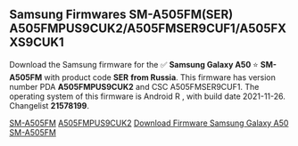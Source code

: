 <h2>Samsung Firmwares SM-A505FM(SER) A505FMPUS9CUK2/A505FMSER9CUF1/A505FXXS9CUK1</h2>
Download the Samsung firmware for the ✅ <strong>Samsung Galaxy A50 </strong> ⭐ <strong>SM-A505FM</strong> with product code <strong>SER</strong> <strong> from Russia</strong>. This firmware has version number PDA <strong>A505FMPUS9CUK2</strong> and CSC A505FMSER9CUF1. The operating system of this firmware is Android R , with build date 2021-11-26. Changelist <strong>21578199</strong>.


[SM-A505FM](https://samfirm.shop/samsung/model/SM-A505FM)
[A505FMPUS9CUK2](https://samfirm.shop/samsung/pda/A505FMPUS9CUK2)
[Download Firmware Samsung Galaxy A50 SM-A505FM](https://samfirm.shop/samsung/firmware/478431)
